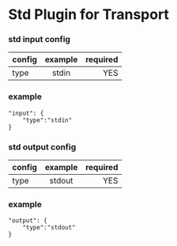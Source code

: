 # Std Plugin for Transport


### std input config
| config        | example       | required|
| ------------- |:-------------:| -------:|
| type          | stdin         | YES |

### example
```
"input": {
    "type":"stdin"
}
```



### std output config
| config        | example       | required|
| ------------- |:-------------:| -------:|
| type          | stdout         | YES |

### example
```
"output": {
    "type":"stdout"
}
```


